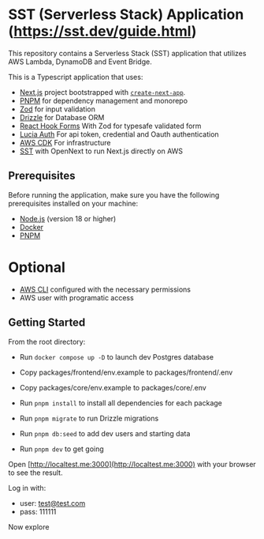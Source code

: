 # SST (Serverless Stack) Application (https://sst.dev/guide.html)

This repository contains a Serverless Stack (SST) application that utilizes AWS Lambda, DynamoDB and Event Bridge.

This is a Typescript application that uses:
- [Next.js](https://nextjs.org/) project bootstrapped with [`create-next-app`](https://github.com/vercel/next.js/tree/canary/packages/create-next-app).
- [PNPM](https://pnpm.io/) for dependency management and monorepo
- [Zod](https://zod.dev/) for input validation
- [Drizzle](https://orm.drizzle.team/) for Database ORM
- [React Hook Forms](https://react-hook-form.com/) With Zod for typesafe validated form
- [Lucia Auth](https://lucia-auth.com/getting-started/) For api token, credential and Oauth authentication
- [AWS CDK](https://aws.amazon.com/cdk/) For infrastructure
- [SST](https://sst.dev/) with OpenNext to run Next.js directly on AWS

## Prerequisites

Before running the application, make sure you have the following prerequisites installed on your machine:
- [Node.js](https://nodejs.org/) (version 18 or higher)
- [Docker](https://www.docker.com/)
- [PNPM](https://pnpm.io/installation) 

# Optional
- [AWS CLI](https://aws.amazon.com/cli/) configured with the necessary permissions
- AWS user with programatic access


## Getting Started
From the root directory:
- Run `docker compose up -D` to launch dev Postgres database
- Copy packages/frontend/env.example to packages/frontend/.env
- Copy packages/core/env.example to packages/core/.env

- Run `pnpm install` to install all dependencies for each package
- Run `pnpm migrate` to run Drizzle migrations
- Run `pnpm db:seed` to add dev users and starting data
- Run `pnpm dev` to get going

Open [http://localtest.me:3000](http://localtest.me:3000) with your browser to see the result.


Log in with:
   - user: test@test.com
   - pass: 111111 

Now explore
